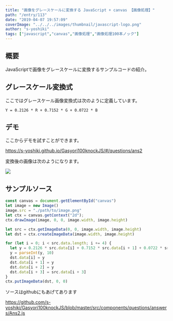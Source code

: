 ```yaml
---
title: "画像をグレースケールに変換する JavaScript + canvas 【画像処理】"
path: "/entry/113"
date: "2019-04-07 19:57:09"
coverImage: "../../../images/thumbnail/javascript-logo.png"
author: "s-yoshiki"
tags: ["javascript","canvas","画像処理","画像処理100本ノック"]
---
```


## 概要

JavaScriptで画像をグレースケールに変換するサンプルコードの紹介。

## グレースケール変換式

ここではグレースケール画像変換式は次のように定義しています。

`Y = 0.2126 * R + 0.7152 * G + 0.0722 * B`

## デモ

ここからデモを試すことができます。

<a href="https://s-yoshiki.github.io/Gasyori100knockJS/#/questions/ans2">https://s-yoshiki.github.io/Gasyori100knockJS/#/questions/ans2</a>

変換後の画像は次のようになります。

<a href="https://images-tech-blog.s-yoshiki.com/img/2019/04/201904071946_398cds.png">
<img src="https://images-tech-blog.s-yoshiki.com/img/2019/04/201904071946_398cds.png">
</a>

## サンプルソース

```js
const canvas = document.getElementById("canvas")
let image = new Image()
image.src = "./path/to/image.png"
let ctx = canvas.getContext("2d");
ctx.drawImage(image, 0, 0, image.width, image.height)

let src = ctx.getImageData(0, 0, image.width, image.height)
let dst = ctx.createImageData(image.width, image.height)

for (let i = 0; i < src.data.length; i += 4) {
  let y = 0.2126 * src.data[i] + 0.7152 * src.data[i + 1] + 0.0722 * src.data[i + 2]
  y = parseInt(y, 10)
  dst.data[i] = y
  dst.data[i + 1] = y
  dst.data[i + 2] = y
  dst.data[i + 3] = src.data[i + 3]
}
ctx.putImageData(dst, 0, 0)

```

ソースはgithubにもあげてあります

<a href="https://github.com/s-yoshiki/Gasyori100knockJS/blob/master/src/components/questions/answers/Ans2.js">https://github.com/s-yoshiki/Gasyori100knockJS/blob/master/src/components/questions/answers/Ans2.js</a>